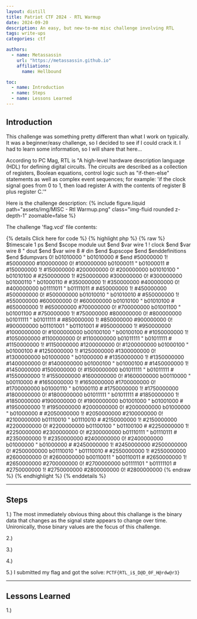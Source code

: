 ```yaml
---
layout: distill
title: Patriot CTF 2024 - RTL Warmup
date: 2024-09-20
description: An easy, but new-to-me misc challenge involving RTL
tags: write-ups
categories: ctf

authors:
  - name: Metassassin
    url: "https://metassassin.github.io"
    affiliations:
      name: Hellbound

toc:
  - name: Introduction
  - name: Steps
  - name: Lessons Learned
---
```


## Introduction

This challenge was something pretty different than what I work on typically. It was a beginner/easy challenge, so I decided to see if I could crack it. I had to learn some information, so I will share that here...

According to PC Mag, RTL is "A high-level hardware description language (HDL) for defining digital circuits. The circuits are described as a collection of registers, Boolean equations, control logic such as "if-then-else" statements as well as complex event sequences; for example: 'if the clock signal goes from 0 to 1, then load register A with the contents of register B plus register C.'"

Here is the challenge description:
{% include figure.liquid path="assets/img/MISC - Rtl Warmup.png" class="img-fluid rounded z-depth-1" zoomable=false %}

The challenge 'flag.vcd' file contents:

{% details Click here for code %}
  {% highlight php %} 
    {% raw %}
      $timescale 1 ps $end
      $scope module uut $end
      $var wire 1 ! clock $end
      $var wire 8 " dout $end
      $var wire 8 # din $end
      $upscope $end
      $enddefinitions $end
      $dumpvars
      0!
      b01010000 "
      b01010000 #
      $end
      #50000000
      1!
      #50000000
      #100000000
      0!
      #100000000
      b01000011 "
      b01000011 #
      #150000000
      1!
      #150000000
      #200000000
      0!
      #200000000
      b01010100 "
      b01010100 #
      #250000000
      1!
      #250000000
      #300000000
      0!
      #300000000
      b01000110 "
      b01000110 #
      #350000000
      1!
      #350000000
      #400000000
      0!
      #400000000
      b01111011 "
      b01111011 #
      #450000000
      1!
      #450000000
      #500000000
      0!
      #500000000
      b01010010 "
      b01010010 #
      #550000000
      1!
      #550000000
      #600000000
      0!
      #600000000
      b01010100 "
      b01010100 #
      #650000000
      1!
      #650000000
      #700000000
      0!
      #700000000
      b01001100 "
      b01001100 #
      #750000000
      1!
      #750000000
      #800000000
      0!
      #800000000
      b01011111 "
      b01011111 #
      #850000000
      1!
      #850000000
      #900000000
      0!
      #900000000
      b01101001 "
      b01101001 #
      #950000000
      1!
      #950000000
      #1000000000
      0!
      #1000000000
      b00100100 "
      b00100100 #
      #1050000000
      1!
      #1050000000
      #1100000000
      0!
      #1100000000
      b01011111 "
      b01011111 #
      #1150000000
      1!
      #1150000000
      #1200000000
      0!
      #1200000000
      b01000100 "
      b01000100 #
      #1250000000
      1!
      #1250000000
      #1300000000
      0!
      #1300000000
      b01000000 "
      b01000000 #
      #1350000000
      1!
      #1350000000
      #1400000000
      0!
      #1400000000
      b01000100 "
      b01000100 #
      #1450000000
      1!
      #1450000000
      #1500000000
      0!
      #1500000000
      b01011111 "
      b01011111 #
      #1550000000
      1!
      #1550000000
      #1600000000
      0!
      #1600000000
      b00110000 "
      b00110000 #
      #1650000000
      1!
      #1650000000
      #1700000000
      0!
      #1700000000
      b01000110 "
      b01000110 #
      #1750000000
      1!
      #1750000000
      #1800000000
      0!
      #1800000000
      b01011111 "
      b01011111 #
      #1850000000
      1!
      #1850000000
      #1900000000
      0!
      #1900000000
      b01001000 "
      b01001000 #
      #1950000000
      1!
      #1950000000
      #2000000000
      0!
      #2000000000
      b01000000 "
      b01000000 #
      #2050000000
      1!
      #2050000000
      #2100000000
      0!
      #2100000000
      b01110010 "
      b01110010 #
      #2150000000
      1!
      #2150000000
      #2200000000
      0!
      #2200000000
      b01100100 "
      b01100100 #
      #2250000000
      1!
      #2250000000
      #2300000000
      0!
      #2300000000
      b01110111 "
      b01110111 #
      #2350000000
      1!
      #2350000000
      #2400000000
      0!
      #2400000000
      b01000000 "
      b01000000 #
      #2450000000
      1!
      #2450000000
      #2500000000
      0!
      #2500000000
      b01110010 "
      b01110010 #
      #2550000000
      1!
      #2550000000
      #2600000000
      0!
      #2600000000
      b00110011 "
      b00110011 #
      #2650000000
      1!
      #2650000000
      #2700000000
      0!
      #2700000000
      b01111101 "
      b01111101 #
      #2750000000
      1!
      #2750000000
      #2800000000
      0!
      #2800000000
    {% endraw %}
  {% endhighlight %} 
{% enddetails %}

---

## Steps

1.) The most immediately obvious thing about this challange is the binary data that changes as the signal state appears to change over time. Unironically, those binary values are the focus of this challenge.

2.) 

3.) 

4.) 

5.) I submitted my flag and got the solve: `PCTF{RTL_i$_D@D_0F_H@rdw@r3}`

---

## Lessons Learned

1.) 
